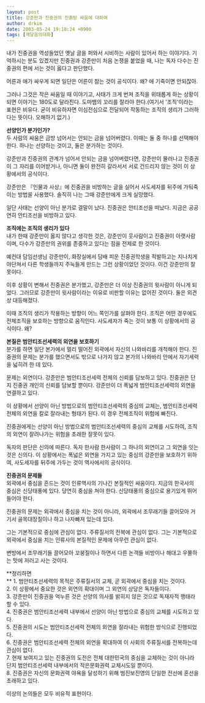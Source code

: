 ```yaml
---
layout: post
title: 강준만과 진중권의 진흙탕 싸움에 대하여
author: drkim
date: 2003-05-24 19:18:24 +0900
tags: [깨달음의대화]
---
```

내가 진중권을 역성들었던 옛날 글을 퍼와서 시비하는 사람이 있어서 하는 이야기다. 기억하시는 분도 있겠지만 진중권과 강준만이 처음 논쟁을 붙었을 때, 나는 독자 다수는 진중권의 편에 서는 것이 옳다고 판단했다. 

어른과 애가 싸우게 되면 일단은 어른이 참는 것이 공식이다. 왜? 애 기죽이면 안되잖아.

그러나 그것은 작은 싸움일 때 이야기고, 사태가 크게 번져 조직을 위태롭게 하는 상황이 되면 이야기는 180도로 달라진다. 도마뱀의 꼬리를 잘라야 한다.(여기서 '조직'이라는 표현은 비유다. 굳이 비유하자면 이심전심으로 전달되어 작동하는 조직의 생리가 그러하다는 뜻이다. 오해하기 없기.)

**선양인가 분가인가?**  
두 사람의 싸움은 금방 넘어서는 안되는 금을 넘어버렸다. 이때는 둘 중 하나를 선택해야 한다. 하나는 선양하는 것이고, 둘은 분가하는 것이다. 

강준만과 진중권의 관계가 넘어서 안되는 금을 넘어버렸다면, 강준만이 물러나고 진중권이 그 자리를 이어받거나, 아니면 둘이 완전히 갈라서서 서로 건드리지 않는 것이 이 상황에서의 공식이다. 

강준만은 『인물과 사상』에 진중권을 비방하는 글을 실어서 사도세자를 뒤주에 가둬죽이는 방법을 사용했다. 솔직히 나는 그때 강준만에게 크게 실망했다. 

일단 사태는 선양이 아닌 분가로 결말이 났다. 진중권은 안티조선을 떠났다. 지금은 공공연히 안티조선을 비방하고 있다. 

**조직에는 조직의 생리가 있다**  
내가 한때 강준만이 옳지 않다고 생각한 것은, 강준만이 웃사람이고 진중권이 아랫사람이며, 다수가 강준만의 권위를 존중하고 있다는 점을 전제로 한 것이다. 

예컨대 담임선생님 강준만이, 화장실에서 담배 피운 진중권학생을 적발하고는 지나치게 야단쳐서 다른 학생들까지 주눅들게 만드는 그런 상황이었던 것이다. 이건 강준만의 잘못이다. 

이후 상황이 변해서 진중권은 분가했고, 강준만은 더 이상 진중권의 윗사람이 아니게 되었다. 그러므로 강준만이 윗사람이라는 이유로 비판할 이유는 없어진 것이다. 둘은 외견상 대등해졌다. 

이때 조직의 생리가 작용하는 방향이 어느 쪽인가를 살펴야 한다. 조직은 어떤 경우에도 전체조직을 보호하는 방향으로 움직인다. 사도세자가 죽는 것이 보통 이 상황에서의 공식이다. 왜?

**본질은 범안티조선세력의 외연을 보호하기**  
분가를 하면 일단 본가에서 멀리 떨어진 외곽에서 자신의 나와바리를 개척해야 한다. 진중권의 문제는 분가를 했으면서도 밖으로 나가지 않고 본가의 나와바리 안에서 자기세력을 넓히려 한 데 있다. 

문제는 외연이다. 강준만은 범안티조선세력 전체의 신뢰를 담보하고 있다. 진중권은 단지 진중권 개인의 신뢰를 담보할 뿐이다. 강준만이 더 폭넓게 범안티조선세력의 외연을 연결하고 있다. 

이 상황에서 선양이 아닌 방법으로의 범안티조선세력의 중심의 교체는, 범안티조선세력 전체의 외연을 칼로 잘라내는 형태가 된다. 이 경우 전체조직이 위험에 빠진다. 

진중권에게는 선양이 아닌 방법으로의 범안티조선세력의 중심의 교체를 시도하여, 조직의 외연이 잘려나가는 위험을 초래한 잘못이 있다. 

독자의 판단은 신의에 따른다. 독자 한사람 한사람이 그 하나의 외연이고 그 외연을 잇는 것은 신의다. 이 상황에서는 폭넓은 외연을 가지고 있는 중심의 강준만을 보호하기 위하여, 사도세자를 뒤주에 가두는 것이 역사에서의 공식이다. 

**진중권의 문제들**  
외곽에서 중심을 흔드는 것이 인류역사의 기나긴 본질적인 싸움이다. 지금의 한국사의 중심은 신당태풍에 있다. 당연히 중심을 쳐야 한다. 신당태풍의 중심으로 용기있게 뛰어들어야 한다. 

진중권의 문제는 외곽에서 중심을 치는 것이 아니라, 외곽에서 조무래기들 끌어모아 거기서 골목대장질이나 하고 나자빠져 있는데 있다. 

그는 기본적으로 중심에 관심이 없다. 주류질서의 전복에 관심이 없다. 그는 기본적으로 외곽에서 중심을 치는 인류사의 본질적인 문제에 아무런 관심이 없다. 

변방에서 조무래기들 끌어모아 꼬붕질이나 하면서 다른 논객들 비방이나 해대고 우쭐하는 맛에 저러고 사는 것이다. 

**정리하면   
** 1. 범안티조선세력의 목적은 주류질서의 교체, 곧 외곽에서 중심을 치는 것이다.  
2. 이 상황에서 중요한 것은 외연의 확대이며 그 외연의 상당은 독자들이다.  
3. 강준만이 진중권을 억누른 것은 선양의 의사를 밝히지 않은 것으로 독재자적 행태라 할 수 있다.  
4. 진중권은 범안티조선세력 내부에서 선양이 아닌 방법으로 중심의 교체를 시도하고 있다.  
5. 진중권의 시도는 범안티조선세력 전체의 외연을 잘라내는 위험한 방식으로 진행되었다.  
6. 진중권은 범안티조선세력 전체의 외연을 확대하여 이 사회의 주류질서를 전복하는데 관심이 없다.  
7. 현재 보여지고 있는 진중권의 도전은 전체 대한민국의 중심을 교체하는 것이 아니라 단지 범안티조선세력 내부에서의 작은문화권력 교체시도일 뿐이다.   
8. 진중권은 자신의 문화권력 야욕을 달성하기 위해 범진보진영의 단일한 전선에 혼선을 초래하고 있다. 

이상의 논의들은 모두 비유적 표현이다.